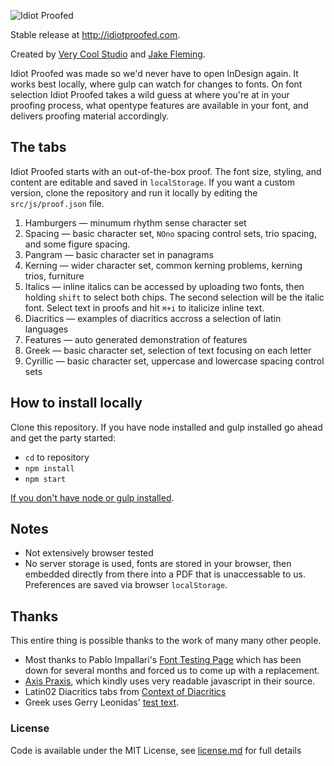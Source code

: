 ![Idiot Proofed](http://idiotproofed.com/src/images/github-share.png)


Stable release at http://idiotproofed.com.

Created by [Very Cool Studio](https://verycoolstudio.com) and [Jake Fleming](https://www.futurefonts.xyz/jake-fleming).

Idiot Proofed was made so we'd never have to open InDesign again. It works best locally, where gulp can watch for changes to fonts. On font selection Idiot Proofed takes a wild guess at where you're at in your proofing process, what opentype features are available in your font, and delivers proofing material accordingly. 

## The tabs
Idiot Proofed starts with an out-of-the-box proof. The font size, styling, and content are editable and saved in `localStorage`. If you want a custom version, clone the repository and run it locally by editing the `src/js/proof.json` file.
1. Hamburgers — minumum rhythm sense character set
2. Spacing — basic character set, `NOno` spacing control sets, trio spacing, and some figure spacing.
3. Pangram — basic character set in panagrams
4. Kerning — wider character set, common kerning problems, kerning trios, furniture
5. Italics — inline italics can be accessed by uploading two fonts, then holding `shift` to select both chips. The second selection will be the italic font. Select text in proofs and hit `⌘+i` to italicize inline text.
6. Diacritics — examples of diacritics accross a selection of latin languages
7. Features — auto generated demonstration of features
8. Greek — basic character set, selection of text focusing on each letter
9. Cyrillic — basic character set, uppercase and lowercase spacing control sets

## How to install locally
Clone this repository. If you have node installed and gulp installed go ahead and get the party started:
* `cd` to repository
* `npm install`
* `npm start`

[If you don't have node or gulp installed](https://www.google.com/search?q=install+node+and+gulp&oq=install+node+and+gulp&aqs=chrome..69i57j0l5.5274j1j7&sourceid=chrome&ie=UTF-8).

## Notes

* Not extensively browser tested
* No server storage is used, fonts are stored in your browser, then embedded directly from there into a PDF that is unaccessable to us. Preferences are saved via browser `localStorage`.

## Thanks

This entire thing is possible thanks to the work of many many other people.

* Most thanks to Pablo Impallari's [Font Testing Page](https://github.com/impallari/Font-Testing-Page/) which has been down for several months and forced us to come up with a replacement.
* [Axis Praxis](http://axis-praxis.org), which kindly uses very readable javascript in their source.
* Latin02 Diacritics tabs from [Context of Diacritics](http://urtd.net/projects/cod)
* Greek uses Gerry Leonidas' [test text](https://leonidas.net/greek-type-design/texture-and-fitting/).

### License

Code is available under the MIT License, see [license.md](license.md) for full details

